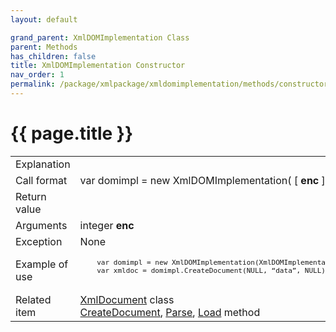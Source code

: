 ```yaml
---
layout: default

grand_parent: XmlDOMImplementation Class
parent: Methods
has_children: false
title: XmlDOMImplementation Constructor
nav_order: 1
permalink: /package/xmlpackage/xmldomimplementation/methods/constructor
---
```

# {{ page.title }}

<table>
  <tr>
    <td>Explanation</td>
    <td colspan="2"></td>
  </tr>
  <tr>
    <td>Call format</td>
    <td colspan="2">var domimpl = new XmlDOMImplementation( [ <b>enc</b> ] )</td>
  </tr>
  <tr>
    <td>Return value</td>
    <td colspan="2"></td>
  </tr>  
  <tr>
    <td>Arguments</td>
    <td>integer <b>enc</b></td>
    <td></td>
  </tr>
  <tr>
    <td>Exception</td>
    <td colspan="2">None</td>
  </tr>
  <tr>
    <td>Example of use</td>
    <td colspan="2"><code><pre>
    var domimpl = new XmlDOMImplementation(XmlDOMImplementation.Unicode);
    var xmldoc = domimpl.CreateDocument(NULL, “data”, NULL);
    </pre></code></td>
  </tr>
  <tr>
    <td>Related item</td>
    <td colspan="2"><a href="/package/xmlpackage/xmldocument">XmlDocument</a> class<br><a href="/package/xmlpackage/xmldomimplementation/methods/createdocument">CreateDocument</a>, <a href="/package/xmlpackage/xmldomimplementation/methods/parse">Parse</a>, <a href="/package/xmlpackage/xmldomimplementation/methods/load">Load</a> method</td>
  </tr>
</table>



